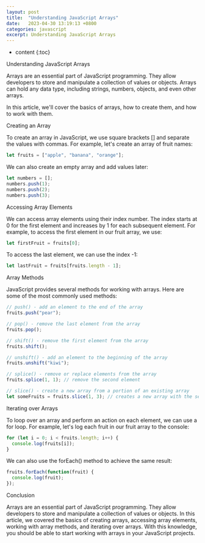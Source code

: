 ```yaml
---
layout: post
title:  "Understanding JavaScript Arrays"
date:   2023-04-30 13:19:13 +0800
categories: javascript
excerpt: Understanding JavaScript Arrays
---
```


* content
{:toc}

Understanding JavaScript Arrays

Arrays are an essential part of JavaScript programming. They allow developers to store and manipulate a collection of values or objects. Arrays can hold any data type, including strings, numbers, objects, and even other arrays.

In this article, we'll cover the basics of arrays, how to create them, and how to work with them.

Creating an Array

To create an array in JavaScript, we use square brackets [] and separate the values with commas. For example, let's create an array of fruit names:

```js
let fruits = ["apple", "banana", "orange"];
```

We can also create an empty array and add values later:

```js
let numbers = [];
numbers.push(1);
numbers.push(2);
numbers.push(3);
```

Accessing Array Elements

We can access array elements using their index number. The index starts at 0 for the first element and increases by 1 for each subsequent element. For example, to access the first element in our fruit array, we use:

```js
let firstFruit = fruits[0];
```

To access the last element, we can use the index -1:

```js
let lastFruit = fruits[fruits.length - 1];
```

Array Methods

JavaScript provides several methods for working with arrays. Here are some of the most commonly used methods:

```js
// push() - add an element to the end of the array
fruits.push("pear");

// pop() - remove the last element from the array
fruits.pop();

// shift() - remove the first element from the array
fruits.shift();

// unshift() - add an element to the beginning of the array
fruits.unshift("kiwi");

// splice() - remove or replace elements from the array
fruits.splice(1, 1); // remove the second element

// slice() - create a new array from a portion of an existing array
let someFruits = fruits.slice(1, 3); // creates a new array with the second and third elements
```

Iterating over Arrays

To loop over an array and perform an action on each element, we can use a for loop. For example, let's log each fruit in our fruit array to the console:

```js
for (let i = 0; i < fruits.length; i++) {
  console.log(fruits[i]);
}
```

We can also use the forEach() method to achieve the same result:

```js
fruits.forEach(function(fruit) {
  console.log(fruit);
});
```

Conclusion

Arrays are an essential part of JavaScript programming. They allow developers to store and manipulate a collection of values or objects. In this article, we covered the basics of creating arrays, accessing array elements, working with array methods, and iterating over arrays. With this knowledge, you should be able to start working with arrays in your JavaScript projects.